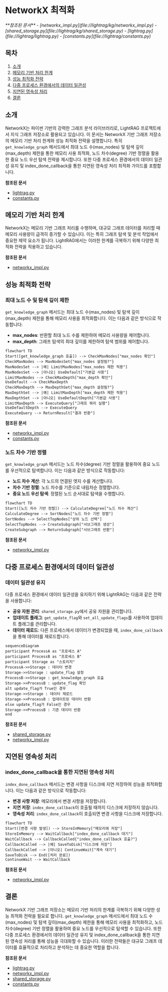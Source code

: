 # NetworkX 최적화

<cite>
**참조된 문서**   
- [networkx_impl.py](file://lightrag/kg/networkx_impl.py)
- [shared_storage.py](file://lightrag/kg/shared_storage.py)
- [lightrag.py](file://lightrag/lightrag.py)
- [constants.py](file://lightrag/constants.py)
</cite>

## 목차
1. [소개](#소개)
2. [메모리 기반 처리 한계](#메모리-기반-처리-한계)
3. [성능 최적화 전략](#성능-최적화-전략)
4. [다중 프로세스 환경에서의 데이터 일관성](#다중-프로세스-환경에서의-데이터-일관성)
5. [지연된 영속성 처리](#지연된-영속성-처리)
6. [결론](#결론)

## 소개
NetworkX는 파이썬 기반의 강력한 그래프 분석 라이브러리로, LightRAG 프로젝트에서 지식 그래프 저장소로 활용되고 있습니다. 이 문서는 NetworkX 기반 그래프 저장소의 메모리 기반 처리 한계와 성능 최적화 전략을 설명합니다. 특히 `get_knowledge_graph` 메서드에서 최대 노드 수(max_nodes) 및 탐색 깊이(max_depth) 제한을 통한 메모리 사용 최적화, 노드 차수(degree) 기반 정렬을 활용한 중요 노드 우선 탐색 전략을 제시합니다. 또한 다중 프로세스 환경에서의 데이터 일관성 유지 및 index_done_callback을 통한 지연된 영속성 처리 최적화 가이드를 포함합니다.

**참조된 문서**
- [lightrag.py](file://lightrag/lightrag.py#L1-L50)
- [constants.py](file://lightrag/constants.py#L1-L10)

## 메모리 기반 처리 한계
NetworkX는 메모리 기반 그래프 처리를 수행하며, 대규모 그래프 데이터를 처리할 때 메모리 사용량이 급격히 증가할 수 있습니다. 이는 특히 그래프 탐색 및 분석 작업에서 중요한 제약 요소가 됩니다. LightRAG에서는 이러한 한계를 극복하기 위해 다양한 최적화 전략을 적용하고 있습니다.

**참조된 문서**
- [networkx_impl.py](file://lightrag/kg/networkx_impl.py#L1-L50)

## 성능 최적화 전략
### 최대 노드 수 및 탐색 깊이 제한
`get_knowledge_graph` 메서드는 최대 노드 수(max_nodes) 및 탐색 깊이(max_depth) 제한을 통해 메모리 사용을 최적화합니다. 이는 다음과 같은 방식으로 작동합니다:

- **max_nodes**: 반환할 최대 노드 수를 제한하여 메모리 사용량을 제어합니다.
- **max_depth**: 그래프 탐색의 최대 깊이를 제한하여 탐색 범위를 제어합니다.

```mermaid
flowchart TD
Start([get_knowledge_graph 호출]) --> CheckMaxNodes["max_nodes 확인"]
CheckMaxNodes --> MaxNodesSet{"max_nodes 설정됨?"}
MaxNodesSet --> |예| LimitMaxNodes["max_nodes 제한 적용"]
MaxNodesSet --> |아니오| UseDefault["기본값 사용"]
LimitMaxNodes --> CheckMaxDepth["max_depth 확인"]
UseDefault --> CheckMaxDepth
CheckMaxDepth --> MaxDepthSet{"max_depth 설정됨?"}
MaxDepthSet --> |예| LimitMaxDepth["max_depth 제한 적용"]
MaxDepthSet --> |아니오| UseDefaultDepth["기본값 사용"]
LimitMaxDepth --> ExecuteQuery["그래프 쿼리 실행"]
UseDefaultDepth --> ExecuteQuery
ExecuteQuery --> ReturnResult["결과 반환"]
```

**참조된 문서**
- [networkx_impl.py](file://lightrag/kg/networkx_impl.py#L226-L257)
- [constants.py](file://lightrag/constants.py#L40-L41)

### 노드 차수 기반 정렬
`get_knowledge_graph` 메서드는 노드 차수(degree) 기반 정렬을 활용하여 중요 노드를 우선적으로 탐색합니다. 이는 다음과 같은 방식으로 작동합니다:

- **노드 차수 계산**: 각 노드의 연결된 엣지 수를 계산합니다.
- **차수 기반 정렬**: 노드 차수를 기준으로 내림차순 정렬합니다.
- **중요 노드 우선 탐색**: 정렬된 노드 순서대로 탐색을 수행합니다.

```mermaid
flowchart TD
Start([노드 차수 기반 정렬]) --> CalculateDegree["노드 차수 계산"]
CalculateDegree --> SortNodes["노드 차수 기반 정렬"]
SortNodes --> SelectTopNodes["상위 노드 선택"]
SelectTopNodes --> CreateSubgraph["서브그래프 생성"]
CreateSubgraph --> ReturnSubgraph["서브그래프 반환"]
```

**참조된 문서**
- [networkx_impl.py](file://lightrag/kg/networkx_impl.py#L255-L286)

## 다중 프로세스 환경에서의 데이터 일관성
### 데이터 일관성 유지
다중 프로세스 환경에서 데이터 일관성을 유지하기 위해 LightRAG는 다음과 같은 전략을 사용합니다:

- **공유 자원 관리**: `shared_storage.py`에서 공유 자원을 관리합니다.
- **업데이트 플래그**: `get_update_flag`와 `set_all_update_flags`를 사용하여 업데이트 플래그를 관리합니다.
- **데이터 재로드**: 다른 프로세스에서 데이터가 변경되었을 때, `index_done_callback`을 통해 데이터를 재로드합니다.

```mermaid
sequenceDiagram
participant ProcessA as "프로세스 A"
participant ProcessB as "프로세스 B"
participant Storage as "스토리지"
ProcessA->>Storage : 데이터 변경
Storage->>Storage : update_flag 설정
ProcessB->>Storage : get_knowledge_graph 호출
Storage->>ProcessB : update_flag 확인
alt update_flag가 True인 경우
Storage->>Storage : 데이터 재로드
Storage->>ProcessB : 업데이트된 데이터 반환
else update_flag가 False인 경우
Storage->>ProcessB : 기존 데이터 반환
end
```

**참조된 문서**
- [shared_storage.py](file://lightrag/kg/shared_storage.py#L1-L50)
- [networkx_impl.py](file://lightrag/kg/networkx_impl.py#L1-L50)

## 지연된 영속성 처리
### index_done_callback을 통한 지연된 영속성 처리
`index_done_callback` 메서드는 변경 사항을 디스크에 지연 저장하여 성능을 최적화합니다. 이는 다음과 같은 방식으로 작동합니다:

- **변경 사항 저장**: 메모리에서 변경 사항을 저장합니다.
- **지연 저장**: `index_done_callback`이 호출될 때까지 디스크에 저장하지 않습니다.
- **영속성 처리**: `index_done_callback`이 호출되면 변경 사항을 디스크에 저장합니다.

```mermaid
flowchart TD
Start([변경 사항 발생]) --> StoreInMemory["메모리에 저장"]
StoreInMemory --> WaitCallback["index_done_callback 대기"]
WaitCallback --> CallbackCalled{"index_done_callback 호출?"}
CallbackCalled --> |예| SaveToDisk["디스크에 저장"]
CallbackCalled --> |아니오| ContinueWait["계속 대기"]
SaveToDisk --> End([처리 완료])
ContinueWait --> WaitCallback
```

**참조된 문서**
- [networkx_impl.py](file://lightrag/kg/networkx_impl.py#L400-L450)

## 결론
NetworkX 기반 그래프 저장소는 메모리 기반 처리의 한계를 극복하기 위해 다양한 성능 최적화 전략을 필요로 합니다. `get_knowledge_graph` 메서드에서 최대 노드 수(max_nodes) 및 탐색 깊이(max_depth) 제한을 통해 메모리 사용을 최적화하고, 노드 차수(degree) 기반 정렬을 활용하여 중요 노드를 우선적으로 탐색할 수 있습니다. 또한 다중 프로세스 환경에서의 데이터 일관성 유지 및 index_done_callback을 통한 지연된 영속성 처리를 통해 성능을 극대화할 수 있습니다. 이러한 전략들은 대규모 그래프 데이터를 효율적으로 처리하고 분석하는 데 중요한 역할을 합니다.

**참조된 문서**
- [lightrag.py](file://lightrag/lightrag.py#L1-L50)
- [networkx_impl.py](file://lightrag/kg/networkx_impl.py#L1-L50)
- [shared_storage.py](file://lightrag/kg/shared_storage.py#L1-L50)
- [constants.py](file://lightrag/constants.py#L1-L10)